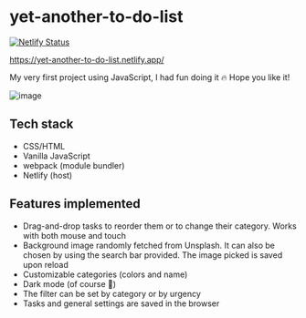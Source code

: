 # yet-another-to-do-list

[![Netlify Status](https://api.netlify.com/api/v1/badges/252faec7-ca01-4bef-8331-984c83e18509/deploy-status)](https://app.netlify.com/sites/yet-another-to-do-list/deploys)

https://yet-another-to-do-list.netlify.app/

My very first project using JavaScript, I had fun doing it :fire: Hope you like it!

![image](https://user-images.githubusercontent.com/66511903/136838968-5351fbad-bbd4-444c-94c3-565f7701b42b.png)

## Tech stack
- CSS/HTML
- Vanilla JavaScript
- webpack (module bundler)
- Netlify (host)

## Features implemented
- Drag-and-drop tasks to reorder them or to change their category. Works with both mouse and touch 
- Background image randomly fetched from Unsplash. It can also be chosen by using the search bar provided. The image picked is saved upon reload
- Customizable categories (colors and name)
- Dark mode (of course :new_moon_with_face:)
- The filter can be set by category or by urgency
- Tasks and general settings are saved in the browser
